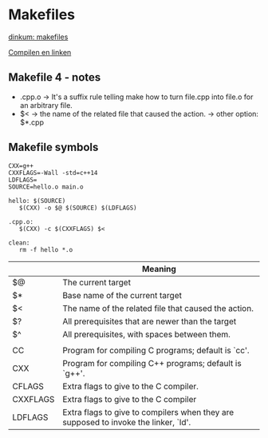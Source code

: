 # Makefiles
<a href="https://dinkum.nl/software/cplusplus/doc/project_building/make.html">dinkum: makefiles</a>

<a href="https://dinkum.nl/software/cplusplus/doc/project_building/cpp_compiling_and_linking.html">Compilen en linken</a>

## Makefile 4 - notes
<ul>
  <li>
    .cpp.o → It's a suffix rule telling make how to turn file.cpp into file.o for an arbitrary file.
  </li>
  <li>
    $< → the name of the related file that caused the action. → other option: $*.cpp
  </li>
</ul>


## Makefile symbols
    CXX=g++
    CXXFLAGS=-Wall -std=c++14
    LDFLAGS=
    SOURCE=hello.o main.o

    hello: $(SOURCE)
	   $(CXX) -o $@ $(SOURCE) $(LDFLAGS)

    .cpp.o:
	   $(CXX) -c $(CXXFLAGS) $<

    clean:
	   rm -f hello *.o

| | Meaning |
|---|---|
| $@  | The current target                                   |  
| $*  | Base name of the current target                      |
| $<  | The name of the related file that caused the action. |
| $?  | All prerequisites that are newer than the target     |   
| $^  | All prerequisites, with spaces between them.         |
|||
| CC  | Program for compiling C programs; default is `cc'.    |  
| CXX  | Program for compiling C++ programs; default is `g++'.|
| CFLAGS  | Extra flags to give to the C compiler. |
| CXXFLAGS  | Extra flags to give to the C compiler|   
| LDFLAGS  | Extra flags to give to compilers when they are supposed to invoke the linker, `ld'. |
